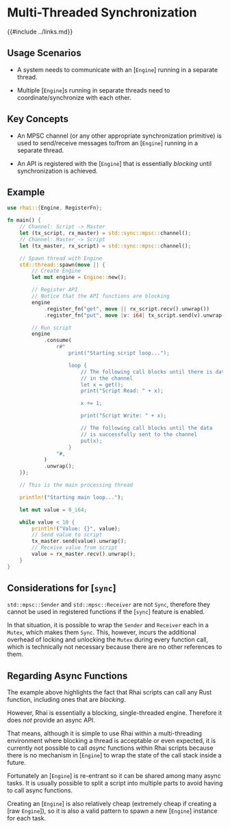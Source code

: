 Multi-Threaded Synchronization
=============================

{{#include ../links.md}}


Usage Scenarios
---------------

* A system needs to communicate with an [`Engine`] running in a separate thread.

* Multiple [`Engine`]s running in separate threads need to coordinate/synchronize with each other.


Key Concepts
------------

* An MPSC channel (or any other appropriate synchronization primitive) is used to send/receive
  messages to/from an [`Engine`] running in a separate thread.

* An API is registered with the [`Engine`] that is essentially _blocking_ until synchronization is achieved.


Example
-------

```rust
use rhai::{Engine, RegisterFn};

fn main() {
    // Channel: Script -> Master
    let (tx_script, rx_master) = std::sync::mpsc::channel();
    // Channel: Master -> Script
    let (tx_master, rx_script) = std::sync::mpsc::channel();

    // Spawn thread with Engine
    std::thread::spawn(move || {
        // Create Engine
        let mut engine = Engine::new();

        // Register API
        // Notice that the API functions are blocking
        engine
            .register_fn("get", move || rx_script.recv().unwrap())
            .register_fn("put", move |v: i64| tx_script.send(v).unwrap());

        // Run script
        engine
            .consume(
                r#"
                    print("Starting script loop...");

                    loop {
                        // The following call blocks until there is data
                        // in the channel
                        let x = get();
                        print("Script Read: " + x);

                        x += 1;

                        print("Script Write: " + x);

                        // The following call blocks until the data
                        // is successfully sent to the channel
                        put(x);
                    }
                "#,
            )
            .unwrap();
    });

    // This is the main processing thread

    println!("Starting main loop...");

    let mut value = 0_i64;

    while value < 10 {
        println!("Value: {}", value);
        // Send value to script
        tx_master.send(value).unwrap();
        // Receive value from script
        value = rx_master.recv().unwrap();
    }
}
```


Considerations for [`sync`]
--------------------------

`std::mpsc::Sender` and `std::mpsc::Receiver` are not `Sync`, therefore they cannot be used in
registered functions if the [`sync`] feature is enabled.

In that situation, it is possible to wrap the `Sender` and `Receiver` each in a `Mutex`,
which makes them `Sync`. This, however, incurs the additional overhead of locking and unlocking
the `Mutex` during every function call, which is technically not necessary because there are no
other references to them.


Regarding Async Functions
-------------------------

The example above highlights the fact that Rhai scripts can call any Rust function,
including ones that are _blocking_.

However, Rhai is essentially a blocking, single-threaded engine.
Therefore it does _not_ provide an async API.

That means, although it is simple to use Rhai within a multi-threading environment where blocking a
thread is acceptable or even expected, it is currently not possible to call _async_ functions
within Rhai scripts because there is no mechanism in [`Engine`] to wrap the state of the call stack
inside a future.

Fortunately an [`Engine`] is re-entrant so it can be shared among many async tasks.
It is usually possible to split a script into multiple parts to avoid having to call async functions.

Creating an [`Engine`] is also relatively cheap (extremely cheap if creating a [raw `Engine`]),
so it is also a valid pattern to spawn a new [`Engine`] instance for each task.
